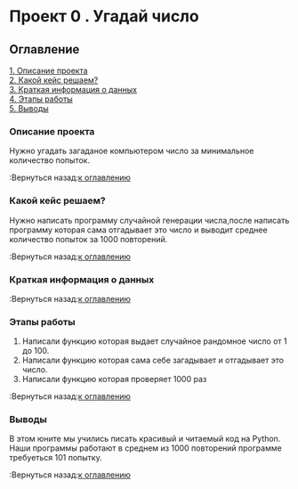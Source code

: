 # Проект 0 . Угадай число


## Оглавление

[1. Описание проекта](https://github.com/Konstantin65349/sf_homework_ds/tree/main/Project_0/README.md#Описание-проекта)  
[2. Какой кейс решаем?](https://github.com/Konstantin65349/sf_homework_ds/tree/main/Project_0/README.md#Какой-кейс-решаем)  
[3. Краткая информация о данных](https://github.com/Konstantin65349/sf_homework_ds/tree/main/Project_0/README.md#Краткая-информация-о-данных)  
[4. Этапы работы](https://github.com/Konstantin65349/sf_homework_ds/tree/main/Project_0/README.md#Этапы-работы)   
[5. Выводы](https://github.com/Konstantin65349/sf_homework_ds/tree/main/Project_0/README.md#Выводы)


### Описание проекта
Нужно угадать загаданое компьютером число за минимальное количество попыток.

:Вернуться назад:[к оглавлению](https://github.com/Konstantin65349/sf_homework_ds/tree/main/Project_0/README.md#Оглавление)

### Какой кейс решаем?
Нужно написать программу случайной генерации числа,после написать программу которая сама отгадывает это число и выводит среднее количество попыток за 1000 повторений.

:Вернуться назад:[к оглавлению](https://github.com/Konstantin65349/sf_homework_ds/tree/main/Project_0/README.md#Оглавление)

### Краткая информация о данных 

:Вернуться назад:[к оглавлению](https://github.com/Konstantin65349/sf_homework_ds/tree/main/Project_0/README.md#Оглавление)

### Этапы работы  
1. Написали функцию которая выдает случайное рандомное число от 1 до 100.
2. Написали функцию которая сама себе загадывает и отгадывает это число.
3. Написали функцию которая проверяет 1000 раз

:Вернуться назад:[к оглавлению](https://github.com/Konstantin65349/sf_homework_ds/tree/main/Project_0/README.md#Оглавление)

### Выводы   
В этом юните мы учились писать красивый и читаемый код на Python. Наши программы работают в среднем из 1000 повторений программе требуеться 101 попытку. 

:Вернуться назад:[к оглавлению](https://github.com/Konstantin65349/sf_homework_ds/tree/main/Project_0/README.md#Оглавление)


